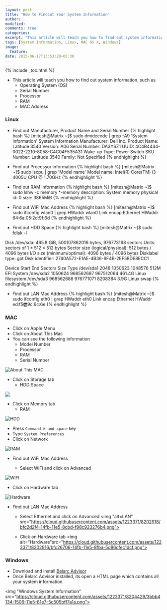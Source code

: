 ```yaml
---
layout: post
title: "How to Findout Your System Information"
author:
modified:
comments: true
categories:
excerpt: "This article will teach you how to find out system information, such as Operating System, Serial Number, Processor, RAM and MAC Address"
tags: [System Information, Linux, MAC OS X, Windows]
image:
  feature:
date: 2015-06-17T13:53:20+05:30
---
```


{% include _toc.html %}

* This article will teach you how to find out system information, such as
  * Operating System (OS)
  * Serial Number
  * Processor
  * RAM
  * MAC Address


### Linux
* Find out Manufacturer, Product Name and Serial Number
{% highlight bash %}
[mitesh@Matrix ~]$ sudo dmidecode | grep -A9 'System Information'
System Information
	Manufacturer: Dell Inc.
	Product Name: Latitude 3540
	Version: A06
	Serial Number: DA3YSZ1
	UUID: 4C4B4444-0022-2210-8058-C4C04F535A31
	Wake-up Type: Power Switch
	SKU Number: Latitude 3540
	Family: Not Specified
{% endhighlight %}

* Find out Processor information
{% highlight bash %}
[mitesh@Matrix ~]$ sudo lscpu  | grep 'Model name'
Model name:            Intel(R) Core(TM) i3-4005U CPU @ 1.70GHz
{% endhighlight %}

* Find out RAM information
{% highlight bash %}
[mitesh@Matrix ~]$ sudo lshw -c memory
  *-memory
       description: System memory
       physical id: 0
       size: 3865MiB
{% endhighlight %}

* Find out WiFi Mac Address
{% highlight bash %}
[mitesh@Matrix ~]$ sudo ifconfig wlan0 | grep HWaddr
wlan0     Link encap:Ethernet  HWaddr 64:6a:05:2d:9f:6d
{% endhighlight %}

* Find out HDD Space
{% highlight bash %}
[mitesh@Matrix ~]$ sudo fdisk -l

Disk /dev/sda: 465.8 GiB, 500107862016 bytes, 976773168 sectors
Units: sectors of 1 * 512 = 512 bytes
Sector size (logical/physical): 512 bytes / 4096 bytes
I/O size (minimum/optimal): 4096 bytes / 4096 bytes
Disklabel type: gpt
Disk identifier: 2740A572-E1AE-4B36-9F4B-2EF58DE8ECC1

Device         Start       End   Sectors   Size Type
/dev/sda1       2048   1050623   1048576   512M EFI System
/dev/sda2    1050624 968562687 967512064 461.4G Linux filesystem
/dev/sda3  968562688 976771071   8208384   3.9G Linux swap
{% endhighlight %}

* Find out LAN Mac Address
{% highlight bash %}
[mitesh@Matrix ~]$ sudo ifconfig eth0 | grep HWaddr
eth0      Link encap:Ethernet  HWaddr ed:f5:ab:9c:6c:6e
{% endhighlight %}

### MAC
* Click on Apple Menu <i class="fa fa-apple"></i>
* Click on About This Mac
* You can see the following information
  * Model Number
  * Processor
  * RAM
  * Serial Number
<img alt="About This MAC" src="https://cloud.githubusercontent.com/assets/1223371/8202592/fcf0d430-14f8-11e5-88a7-63e28e0eacf6.png">

* Click on Storage tab
  * HDD Space
<img src="https://cloud.githubusercontent.com/assets/1223371/8202593/fd183214-14f8-11e5-9d9c-0a33bc6ba920.png">

* Click on Memory tab
  * RAM
<img alt="HDD" src="https://cloud.githubusercontent.com/assets/1223371/8202594/fd3e7ffa-14f8-11e5-81f3-146f61d470ff.png">

* Press `Command ⌘ and space` key
* Type `System Preferences`
* Click on Network
<img alt="RAM" src="https://cloud.githubusercontent.com/assets/1223371/8202917/bfc2ddd0-14fb-11e5-9da3-ed62ae937db9.png">

* Find out WiFi Mac Address

  * Select WiFi and click on Advanced
<img alt="WIFI" src="https://cloud.githubusercontent.com/assets/1223371/8202915/bfc219f4-14fb-11e5-9d21-1bf5c51d8a46.png">

  * Click on Hardware tab
<img alt="Hardware" src="https://cloud.githubusercontent.com/assets/1223371/8202914/bfc015aa-14fb-11e5-8277-85d6f9810f41.png">

* Find out LAN Mac Address

  * Select Ethernet and click on Advanced
<img "alt=LAN" src="https://cloud.githubusercontent.com/assets/1223371/8202918/bfc2d2f4-14fb-11e5-8cbd-f98c923276b4.png">

  * Click on Hardware tab
<img alt="Hardware"src="https://cloud.githubusercontent.com/assets/1223371/8202916/bfc26706-14fb-11e5-8fba-5d86cfec1dcf.png">

### Windows

* Download and install <a href="http://www.belarc.com/de/Programs/advisorinstaller.exe"> Belarc Advisor </a>
* Once Belarc Advisor installed, its open a HTML page which contains all your system information.

<img "Windows System Information" src="https://cloud.githubusercontent.com/assets/1223371/8204429/3bbb4134-1506-11e5-81e7-5c505bff7a1a.png">
